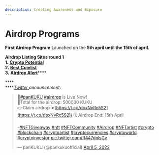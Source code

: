 ```yaml
---
description: Creating Awareness and Exposure
---
```


# Airdrop Programs

**First Airdrop Program** Launched on the **5th april until the 15th of april.**

**Airdrop Listing Sites round 1**\
**1.** [**Crypto Potential**](https://crypto-potential.com/post/pankuku-airdrop-program-is-live-now--)****\
**2.** [**Best Coinlist**](https://www.bestcoinlist.com/airdrop/pankuku/)****\
**3.** [**Airdrop Alert**](https://airdropalert.com/pankuku-airdrop)****

****\
****[_Twitter_ ](https://twitter.com/pankukuofficial)_announcement_:&#x20;

> 📣[#panKUKU](https://twitter.com/hashtag/panKUKU?src=hash\&ref\_src=twsrc%5Etfw) [#airdrop](https://twitter.com/hashtag/airdrop?src=hash\&ref\_src=twsrc%5Etfw) is Live Now!\
> 🎉Total for the airdrop: 500000 KUKU\
> 👉Claim airdrop ➤[https://t.co/doxNvRc5S2](https://t.co/doxNvRc5S2)\
> 🗓 Airdrop End: 15th April\
> \
> \-[#NFTGiveaway](https://twitter.com/hashtag/NFTGiveaway?src=hash\&ref\_src=twsrc%5Etfw) [#nft](https://twitter.com/hashtag/nft?src=hash\&ref\_src=twsrc%5Etfw) [#NFTCommunity](https://twitter.com/hashtag/NFTCommunity?src=hash\&ref\_src=twsrc%5Etfw) [#Airdrop](https://twitter.com/hashtag/Airdrop?src=hash\&ref\_src=twsrc%5Etfw) [#NFTartist](https://twitter.com/hashtag/NFTartist?src=hash\&ref\_src=twsrc%5Etfw) [#crypto](https://twitter.com/hashtag/crypto?src=hash\&ref\_src=twsrc%5Etfw) [#blockchain](https://twitter.com/hashtag/blockchain?src=hash\&ref\_src=twsrc%5Etfw) [#cryptoartist](https://twitter.com/hashtag/cryptoartist?src=hash\&ref\_src=twsrc%5Etfw) [#cryptocurrencies](https://twitter.com/hashtag/cryptocurrencies?src=hash\&ref\_src=twsrc%5Etfw) [#cryptoworld](https://twitter.com/hashtag/cryptoworld?src=hash\&ref\_src=twsrc%5Etfw) [#cryptoinvestor](https://twitter.com/hashtag/cryptoinvestor?src=hash\&ref\_src=twsrc%5Etfw) [pic.twitter.com/R447dnlsGy](https://t.co/R447dnlsGy)
>
> — panKUKU (@pankukuofficial) [April 5, 2022](https://twitter.com/pankukuofficial/status/1511278757159395331?ref\_src=twsrc%5Etfw)
